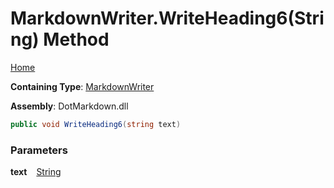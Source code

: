# MarkdownWriter\.WriteHeading6\(String\) Method

[Home](../../../README.md)

**Containing Type**: [MarkdownWriter](../README.md)

**Assembly**: DotMarkdown\.dll

```csharp
public void WriteHeading6(string text)
```

### Parameters

**text** &ensp; [String](https://docs.microsoft.com/en-us/dotnet/api/system.string)
